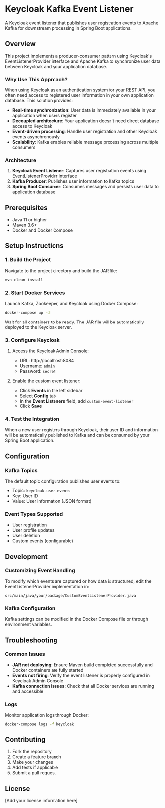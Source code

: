 # Keycloak Kafka Event Listener

A Keycloak event listener that publishes user registration events to Apache Kafka for downstream processing in Spring Boot applications.

## Overview

This project implements a producer-consumer pattern using Keycloak's EventListenerProvider interface and Apache Kafka to synchronize user data between Keycloak and your application database.

### Why Use This Approach?

When using Keycloak as an authentication system for your REST API, you often need access to registered user information in your own application database. This solution provides:

- **Real-time synchronization**: User data is immediately available in your application when users register
- **Decoupled architecture**: Your application doesn't need direct database access to Keycloak
- **Event-driven processing**: Handle user registration and other Keycloak events asynchronously
- **Scalability**: Kafka enables reliable message processing across multiple consumers

### Architecture

1. **Keycloak Event Listener**: Captures user registration events using EventListenerProvider interface
2. **Kafka Producer**: Publishes user information to Kafka topics
3. **Spring Boot Consumer**: Consumes messages and persists user data to application database

## Prerequisites

- Java 11 or higher
- Maven 3.6+
- Docker and Docker Compose

## Setup Instructions

### 1. Build the Project

Navigate to the project directory and build the JAR file:

```bash
mvn clean install
```

### 2. Start Docker Services

Launch Kafka, Zookeeper, and Keycloak using Docker Compose:

```bash
docker-compose up -d
```

Wait for all containers to be ready. The JAR file will be automatically deployed to the Keycloak server.

### 3. Configure Keycloak

1. Access the Keycloak Admin Console:
   - URL: http://localhost:8084
   - Username: `admin`
   - Password: `secret`

2. Enable the custom event listener:
   - Click **Events** in the left sidebar
   - Select **Config** tab
   - In the **Event Listeners** field, add `custom-event-listener`
   - Click **Save**

### 4. Test the Integration

When a new user registers through Keycloak, their user ID and information will be automatically published to Kafka and can be consumed by your Spring Boot application.

## Configuration

### Kafka Topics

The default topic configuration publishes user events to:
- Topic: `keycloak-user-events`
- Key: User ID
- Value: User information (JSON format)

### Event Types Supported

- User registration
- User profile updates
- User deletion
- Custom events (configurable)

## Development

### Customizing Event Handling

To modify which events are captured or how data is structured, edit the EventListenerProvider implementation in:

```
src/main/java/your/package/CustomEventListenerProvider.java
```

### Kafka Configuration

Kafka settings can be modified in the Docker Compose file or through environment variables.

## Troubleshooting

### Common Issues

- **JAR not deploying**: Ensure Maven build completed successfully and Docker containers are fully started
- **Events not firing**: Verify the event listener is properly configured in Keycloak Admin Console
- **Kafka connection issues**: Check that all Docker services are running and accessible

### Logs

Monitor application logs through Docker:

```bash
docker-compose logs -f keycloak
```

## Contributing

1. Fork the repository
2. Create a feature branch
3. Make your changes
4. Add tests if applicable
5. Submit a pull request

## License

[Add your license information here]